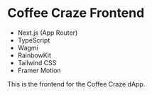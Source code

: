 # Coffee Craze Frontend

- Next.js (App Router)
- TypeScript
- Wagmi
- RainbowKit
- Tailwind CSS
- Framer Motion

This is the frontend for the Coffee Craze dApp.

